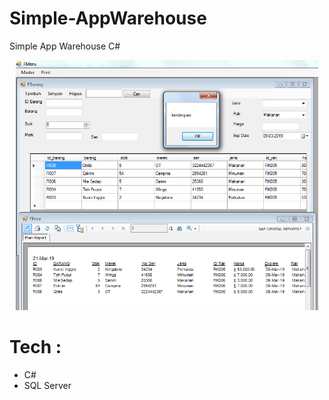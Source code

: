 # Simple-AppWarehouse
Simple App Warehouse C#

<p align="center" ><img height="400px" src="https://github.com/perdianto27/Simple-AppWarehouse/blob/master/screenshootapw.png"> </p>

# Tech :
- C#
- SQL Server
